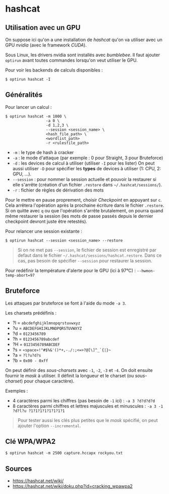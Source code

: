 hashcat
=======

## Utilisation avec un GPU

On suppose ici qu'on a une installation de *hashcat* qu'on va utiliser avec
un GPU *nvidia* (avec le framework *CUDA*).

Sous Linux, les drivers nvidia sont installés avec *bumblebee*. Il faut
ajouter `optirun` avant toutes commandes lorsqu'on veut utiliser le GPU.

Pour voir les backends de calculs disponibles :
```
$ optirun hashcat -I
```

## Généralités

Pour lancer un calcul :
```
$ optirun hashcat -m 1000 \
                  -a 0 \
                  -d 1,2,3 \
                  --session <session_name> \
                  <hash_file_path> \
                  <wordlist_path>
                  -r <rulesfile_path>
```

- `-m` : le type de hash à cracker
- `-a` : le mode d'attaque (par exemple : 0 pour Straight, 3 pour Bruteforce)
- `-d` : les devices de calcul à utiliser (utiliser `-I` pour les lister)
         On peut aussi utiliser `-D` pour spécifier les **types** de devices
         à utiliser (1: CPU, 2: GPU, ...).
- `--session` : pour nommer la session actuelle et pouvoir la restaurer
                si elle s'arrête (création d'un fichier `.restore` dans
                `~/.hashcat/sessions/`).
- `-r` : fichier de règles de dérivation des mots

Pour le mettre en pause proprement, choisir *Checkpoint* en appuyant sur `c`.
Cela arrêtera l'opération après la prochaine écriture dans le fichier
`.restore`. Si on quitte avec `q` ou que l'opération s'arrête brutalement,
on pourra quand même restaurer la session (les mots de passe passés depuis
le dernier checkpoint devront juste être retestés).

Pour relancer une session existante :
```
$ optirun hashcat --session <session_name> --restore
```

> Si on ne met pas `--session`, le fichier de session est enregistré
  par defaut dans le fichier `~/.hashcat/sessions/hashcat.restore`.
  Dans ce cas, pas besoin de spécifier `--session` pour restaurer la session.

Pour redéfinir la température d'alerte pour le GPU (ici à 97°C) :
`--hwmon-temp-abort=97`

## Bruteforce

Les attaques par bruteforce se font à l'aide du mode `-a 3`.

Les charsets prédéfinis :

- ?l = `abcdefghijklmnopqrstuvwxyz`
- ?u = `ABCDEFGHIJKLMNOPQRSTUVWXYZ`
- ?d = `0123456789`
- ?h = `0123456789abcdef`
- ?H = `0123456789ABCDEF`
- ?s = ``«space»!"#$%&'()*+,-./:;<=>?@[\]^_`{|}~``
- ?a = `?l?u?d?s`
- ?b = `0x00 - 0xff`

On peut définir des *sous-charsets* avec `-1`, `-2`, `-3` et `-4`.
On doit ensuite fournir le *mask* à utiliser. Il définit la longueur et le
charset (ou *sous-charset*) pour chaque caractère).

Exemples :

- 4 caractères parmi les chiffres (pas besoin de `-1` ici) : `-a 3 ?d?d?d?d`
- 8 caractères parmi chiffres et lettres majuscules et minuscules :
 `-a 3 -1 ?d?l?u ?1?1?1?1?1?1?1?1`

> Pour tester aussi les clés plus petites que le *mask* spécifié, on peut
  ajouter l'option `--incremental`.

## Clé WPA/WPA2

```
$ optirun hashcat -m 2500 capture.hccapx rockyou.txt
```

## Sources

- <https://hashcat.net/wiki/>
- <https://hashcat.net/wiki/doku.php?id=cracking_wpawpa2>
